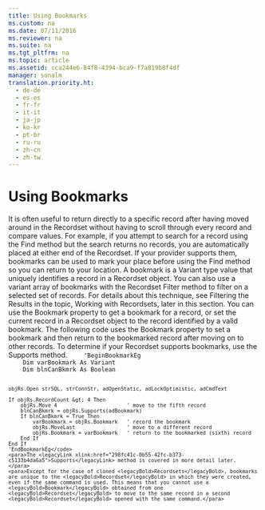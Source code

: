 ```yaml
---
title: Using Bookmarks
ms.custom: na
ms.date: 07/11/2016
ms.reviewer: na
ms.suite: na
ms.tgt_pltfrm: na
ms.topic: article
ms.assetid: cca244e6-84f8-4394-bca9-f7a819b8f4df
manager: sonalm
translation.priority.ht: 
  - de-de
  - es-es
  - fr-fr
  - it-it
  - ja-jp
  - ko-kr
  - pt-br
  - ru-ru
  - zh-cn
  - zh-tw
---
```

# Using Bookmarks
<?xml version="1.0" encoding="utf-8"?>
<developerReferenceWithoutSyntaxDocument xmlns="http://ddue.schemas.microsoft.com/authoring/2003/5" xmlns:xlink="http://www.w3.org/1999/xlink" xmlns:xsi="http://www.w3.org/2001/XMLSchema-instance" xsi:schemaLocation="http://ddue.schemas.microsoft.com/authoring/2003/5 http://dduestorage.blob.core.windows.net/ddueschema/developer.xsd">
  <introduction>
    <para>It is often useful to return directly to a specific record after having moved around in the <legacyBold>Recordset</legacyBold> without having to scroll through every record and compare values. For example, if you attempt to search for a record using the <legacyBold>Find</legacyBold> method but the search returns no records, you are automatically placed at either end of the <legacyBold>Recordset</legacyBold>. If your provider supports them, bookmarks can be used to mark your place before using the <legacyBold>Find</legacyBold> method so you can return to your location. A bookmark is a <legacyBold>Variant</legacyBold> type value that uniquely identifies a record in a <legacyBold>Recordset</legacyBold> object. </para>
    <para>You can also use a variant array of bookmarks with the <legacyBold>Recordset</legacyBold> <legacyBold>Filter</legacyBold> method to filter on a selected set of records. For details about this technique, see Filtering the Results in the topic, <legacyLink xlink:href="bdf9a56a-de4a-44de-9111-2f11ab7b16ea">Working with Recordsets</legacyLink>, later in this section.</para>
    <para>You can use the <legacyBold>Bookmark</legacyBold> property to get a bookmark for a record, or set the current record in a <legacyBold>Recordset</legacyBold> object to the record identified by a valid bookmark. The following code uses the <legacyBold>Bookmark</legacyBold> property to set a bookmark and then return to the bookmarked record after moving on to other records. To determine if your <legacyBold>Recordset</legacyBold> supports bookmarks, use the <legacyBold>Supports</legacyBold> method. </para>
    <code>    'BeginBookmarkEg
    Dim varBookmark As Variant
    Dim blnCanBkmrk As Boolean
    
    objRs.Open strSQL, strConnStr, adOpenStatic, adLockOptimistic, adCmdText
    
    If objRs.RecordCount &gt; 4 Then
        objRs.Move 4                       ' move to the fifth record
        blnCanBkmrk = objRs.Supports(adBookmark)
        If blnCanBkmrk = True Then
            varBookmark = objRs.Bookmark   ' record the bookmark
            objRs.MoveLast                 ' move to a different record
            objRs.Bookmark = varBookmark   ' return to the bookmarked (sixth) record
        End If
    End If
    'EndBookmarkEg</code>
    <para>The <legacyLink xlink:href="298fc41c-0b55-42fc-b373-c5133b4da6a5">Supports</legacyLink> method is covered in more detail later. </para>
    <para>Except for the case of cloned <legacyBold>Recordsets</legacyBold>, bookmarks are unique to the <legacyBold>Recordset</legacyBold> in which they were created, even if the same command is used. This means that you cannot use a <legacyBold>Bookmark</legacyBold> obtained from one <legacyBold>Recordset</legacyBold> to move to the same record in a second <legacyBold>Recordset</legacyBold> opened with the same command.</para>
  </introduction>
  <relatedTopics />
</developerReferenceWithoutSyntaxDocument>